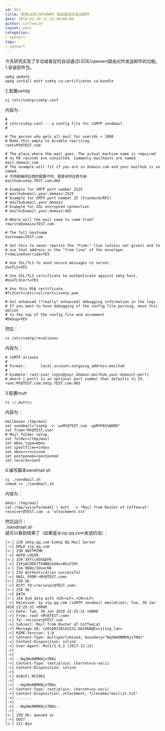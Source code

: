 ```yaml
---
id: 653
title: 使用LEDE/OPENWRT 路由器自动发送邮件
date: 2018-01-30 22:32:10+00:00
author: coffeecat
layout: post
categories:
- openwrt
tags:
- openwrt
---
```

今天研究实现了手动或者定时自动通过LEDE/openwrt路由对外发送邮件的功能。  
1.安装软件包。

<pre><code class="language-sh">opkg update
opkg install mutt ssmtp ca-certificates ca-bundle</code></pre>

2.配置ssmtp

<pre><code class="language-sh">vi /etc/ssmtp/ssmtp.conf
</code></pre>

内容为：  
<!--more-->

<pre><code class="language-vim">#
# /etc/ssmtp.conf -- a config file for sSMTP sendmail.
#

# The person who gets all mail for userids &lt; 1000
# Make this empty to disable rewriting.
root=MY@TEST.com

# The place where the mail goes. The actual machine name is required
# no MX records are consulted. Commonly mailhosts are named mail.domain.com
# The example will fit if you are in domain.com and your mailhub is so named.
# 不同邮箱供应商的配置不同，需查阅供应商手册
mailhub=smtp.TEST.com:465

# Example for SMTP port number 2525
# mailhub=mail.your.domain:2525
# Example for SMTP port number 25 (Standard/RFC)
# mailhub=mail.your.domain
# Example for SSL encrypted connection
# mailhub=mail.your.domain:465

# Where will the mail seem to come from?
rewriteDomain=TEST.com

# The full hostname
hostname=TEST.com

# Set this to never rewrite the "From:" line (unless not given) and to
# use that address in the "from line" of the envelope.
FromLineOverride=YES

# Use SSL/TLS to send secure messages to server.
UseTLS=YES

# Use SSL/TLS certificate to authenticate against smtp host.
#UseTLSCert=YES

# Use this RSA certificate.
#TLSCert=/etc/ssl/certs/ssmtp.pem

# Get enhanced (*really* enhanced) debugging information in the logs
# If you want to have debugging of the config file parsing, move this option
# to the top of the config file and uncomment
#Debug=YES
</code></pre>

然后： 

<pre><code class="language-sh">vi /etc/ssmtp/revaliases</code></pre>

内容为：

<pre><code class="language-vim"># sSMTP aliases
#
# Format:       local_account:outgoing_address:mailhub
#
# Example: root:your_login@your.domain:mailhub.your.domain[:port]
# where [:port] is an optional port number that defaults to 25.
root:MY@TEST.com:smtp.TEST.com:465
</code></pre>

3.配置mutt

<pre><code class="language-sh">vi ~/.muttrc</code></pre>

内容为：

<pre><code class="language-vim">mailboxes /tmp/mail
set sendmail="ssmtp -v -auMY@TEST.com -apMYPASSWORD"
set from="MY@TEST.com"
# Mail folder setup.
set folder=/tmp/mail
set mbox_type=mbox
set spoolfile=+inbox
set mbox=+received
set postponed=+postponed
set record=+sent</code></pre>

4.编写脚本sendmail.sh

<pre><code class="language-sh">vi ./sendmail.sh
chmod +x ./sendmail.sh</code></pre>

内容为：

<pre><code class="language-vim">mkdir /tmp/mail
cat /tmp/sysinfo/model | mutt  -s "Mail from Router of Coffeecat"  receiver@TEST.com -a 'attachment.txt'</code></pre>

然后运行：  
./sendmail.sh  
就可以看到结果了（如果是从vip.qq.com发送的话）：

<pre><code class="language-sh">[&lt;-] 220 smtp.qq.com Esmtp QQ Mail Server
[-&gt;] EHLO vip.qq.com
[&lt;-] 250 8BITMIME
[-&gt;] AUTH LOGIN
[&lt;-] 334 XXYlcm5hbDF6
[-&gt;] Z2FyACDDbTT4dBB2aXAucWSuY29t
[&lt;-] 334 REWzc3dverH6
[&lt;-] 235 Authentication successful
[-&gt;] MAIL FROM:&lt;MY@TEST.com&gt;
[&lt;-] 250 Ok
[-&gt;] RCPT TO:&lt;reciever@TEST.com&gt;
[&lt;-] 250 Ok
[-&gt;] DATA
[&lt;-] 354 End data with &lt;CR&gt;&lt;LF&gt;.&lt;CR&gt;&lt;LF&gt;
[-&gt;] Received: by vip.qq.com (sSMTP sendmail emulation); Tue, 30 Jan 2018 22:25:31 +0800
[-&gt;] Date: Tue, 30 Jan 2018 22:25:31 +0800
[-&gt;] From: root &lt;MY@TEST.com&gt;
[-&gt;] To: reciever@TEST.com
[-&gt;] Subject: Mail from Router of Coffeecat
[-&gt;] Message-ID: &lt;20180130142531.GA1968@Exciting.lan&gt;
[-&gt;] MIME-Version: 1.0
[-&gt;] Content-Type: multipart/mixed; boundary="Nq2Wo0NMKNjxTN9z"
[-&gt;] Content-Disposition: inline
[-&gt;] User-Agent: Mutt/1.9.2 (2017-12-15)
[-&gt;]
[-&gt;]
[-&gt;] --Nq2Wo0NMKNjxTN9z
[-&gt;] Content-Type: text/plain; charset=us-ascii
[-&gt;] Content-Disposition: inline
[-&gt;]
[-&gt;] HiWiFi HC5962
[-&gt;]
[-&gt;] --Nq2Wo0NMKNjxTN9z
[-&gt;] Content-Type: text/plain; charset=us-ascii
[-&gt;] Content-Disposition: attachment; filename="maclist.txt"
[-&gt;] .......
[-&gt;]
[-&gt;] --Nq2Wo0NMKNjxTN9z--
[-&gt;] .
[&lt;-] 250 Ok: queued as
[-&gt;] QUIT
[&lt;-] 221 Bye</code></pre>
